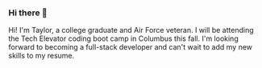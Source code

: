 ### Hi there 👋

<!--
**tquade2/tquade2** is a ✨ _special_ ✨ repository because its `README.md` (this file) appears on your GitHub profile.

Here are some ideas to get you started:

- 🔭 I’m currently working on ...
- 🌱 I’m currently learning ...
- 👯 I’m looking to collaborate on ...
- 🤔 I’m looking for help with ...
- 💬 Ask me about ...
- 📫 How to reach me: ...
- 😄 Pronouns: ...
- ⚡ Fun fact: ...
-->

Hi! I'm Taylor, a college graduate and Air Force veteran. I will be attending the Tech Elevator coding boot camp in Columbus this fall. I'm looking forward to becoming a full-stack developer and can't wait to add my new skills to my resume.